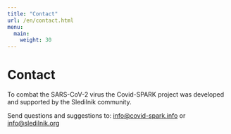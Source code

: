 ```yaml
---
title: "Contact"
url: /en/contact.html
menu:
  main:
    weight: 30
---
```


# Contact

To combat the SARS-CoV-2 virus the Covid-SPARK project was developed and supported by the Sledilnik community.

Send questions and suggestions to: info@covid-spark.info or info@sledilnik.org